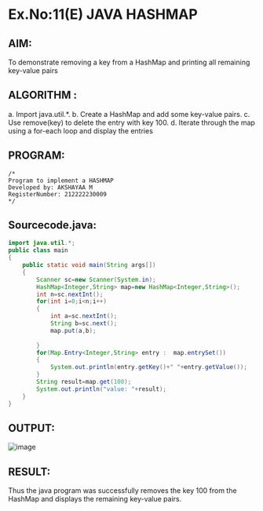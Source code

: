 # Ex.No:11(E)  JAVA HASHMAP

## AIM:
To demonstrate removing a key from a HashMap and printing all remaining key-value pairs
## ALGORITHM :

a.	Import java.util.*.
b.	Create a HashMap and add some key-value pairs.
c.	Use remove(key) to delete the entry with key 100.
d.	Iterate through the map using a for-each loop and display the entries

## PROGRAM:
 ```
/*
Program to implement a HASHMAP
Developed by: AKSHAYAA M
RegisterNumber: 212222230009 
*/
```

## Sourcecode.java:
```java
import java.util.*;
public class main
{
    public static void main(String args[])
    {
        Scanner sc=new Scanner(System.in);
        HashMap<Integer,String> map=new HashMap<Integer,String>();
        int n=sc.nextInt();
        for(int i=0;i<n;i++)
        {
            int a=sc.nextInt();
            String b=sc.next();
            map.put(a,b);
            
        }
        for(Map.Entry<Integer,String> entry :  map.entrySet())
        {
            System.out.println(entry.getKey()+" "+entry.getValue());
        }
        String result=map.get(100);
        System.out.println("value: "+result);
    }
}
```

## OUTPUT:


![image](https://github.com/user-attachments/assets/a741299b-d92b-4c03-9d2d-d50eee67e53c)

## RESULT:
Thus the java program was successfully removes the key 100 from the HashMap and displays the remaining key-value pairs.




